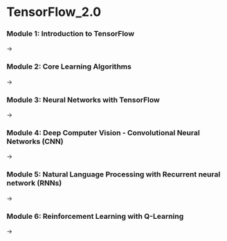 # TensorFlow_2.0

### Module 1: Introduction to TensorFlow
-> 
### Module 2: Core Learning Algorithms
-> 
### Module 3: Neural Networks with TensorFlow
-> 
### Module 4: Deep Computer Vision - Convolutional Neural Networks (CNN)
-> 
### Module 5: Natural Language Processing with Recurrent neural network (RNNs)
-> 
### Module 6: Reinforcement Learning with Q-Learning
-> 

